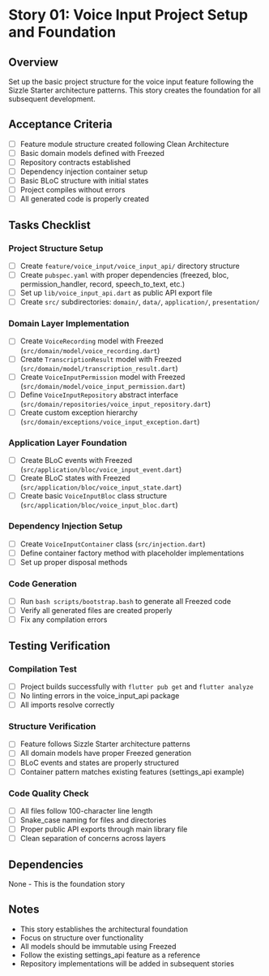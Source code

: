 # Story 01: Voice Input Project Setup and Foundation

## Overview
Set up the basic project structure for the voice input feature following the Sizzle Starter architecture patterns. This story creates the foundation for all subsequent development.

## Acceptance Criteria
- [ ] Feature module structure created following Clean Architecture
- [ ] Basic domain models defined with Freezed
- [ ] Repository contracts established  
- [ ] Dependency injection container setup
- [ ] Basic BLoC structure with initial states
- [ ] Project compiles without errors
- [ ] All generated code is properly created

## Tasks Checklist

### Project Structure Setup
- [ ] Create `feature/voice_input/voice_input_api/` directory structure
- [ ] Create `pubspec.yaml` with proper dependencies (freezed, bloc, permission_handler, record, speech_to_text, etc.)
- [ ] Set up `lib/voice_input_api.dart` as public API export file
- [ ] Create `src/` subdirectories: `domain/`, `data/`, `application/`, `presentation/`

### Domain Layer Implementation  
- [ ] Create `VoiceRecording` model with Freezed (`src/domain/model/voice_recording.dart`)
- [ ] Create `TranscriptionResult` model with Freezed (`src/domain/model/transcription_result.dart`)
- [ ] Create `VoiceInputPermission` model with Freezed (`src/domain/model/voice_input_permission.dart`)
- [ ] Define `VoiceInputRepository` abstract interface (`src/domain/repositories/voice_input_repository.dart`)
- [ ] Create custom exception hierarchy (`src/domain/exceptions/voice_input_exception.dart`)

### Application Layer Foundation
- [ ] Create BLoC events with Freezed (`src/application/bloc/voice_input_event.dart`)
- [ ] Create BLoC states with Freezed (`src/application/bloc/voice_input_state.dart`)
- [ ] Create basic `VoiceInputBloc` class structure (`src/application/bloc/voice_input_bloc.dart`)

### Dependency Injection Setup
- [ ] Create `VoiceInputContainer` class (`src/injection.dart`)
- [ ] Define container factory method with placeholder implementations
- [ ] Set up proper disposal methods

### Code Generation
- [ ] Run `bash scripts/bootstrap.bash` to generate all Freezed code
- [ ] Verify all generated files are created properly
- [ ] Fix any compilation errors

## Testing Verification

### Compilation Test
- [ ] Project builds successfully with `flutter pub get` and `flutter analyze`
- [ ] No linting errors in the voice_input_api package
- [ ] All imports resolve correctly

### Structure Verification
- [ ] Feature follows Sizzle Starter architecture patterns
- [ ] All domain models have proper Freezed generation
- [ ] BLoC events and states are properly structured
- [ ] Container pattern matches existing features (settings_api example)

### Code Quality Check
- [ ] All files follow 100-character line length
- [ ] Snake_case naming for files and directories
- [ ] Proper public API exports through main library file
- [ ] Clean separation of concerns across layers

## Dependencies
None - This is the foundation story

## Notes
- This story establishes the architectural foundation
- Focus on structure over functionality
- All models should be immutable using Freezed
- Follow the existing settings_api feature as a reference
- Repository implementations will be added in subsequent stories
